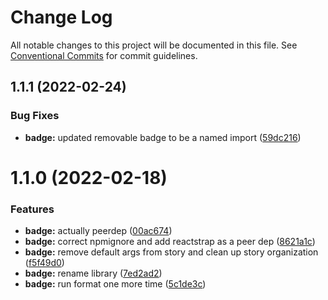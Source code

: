 # Change Log

All notable changes to this project will be documented in this file.
See [Conventional Commits](https://conventionalcommits.org) for commit guidelines.

## 1.1.1 (2022-02-24)


### Bug Fixes

* **badge:** updated removable badge to be a named import ([59dc216](https://github.com/Availity/availity-react/commit/59dc216333f01f2a35f3e9a28960d9dc732c0a4e))





# 1.1.0 (2022-02-18)


### Features

* **badge:** actually peerdep ([00ac674](https://github.com/Availity/availity-react/commit/00ac6741a5b2ea8c52b6cb7f83109a06a55b881d))
* **badge:** correct npmignore and add reactstrap as a peer dep ([8621a1c](https://github.com/Availity/availity-react/commit/8621a1ca59bb2fcfb1298eeb2d3101760d16dfbf))
* **badge:** remove default args from story and clean up story organization ([f5f49d0](https://github.com/Availity/availity-react/commit/f5f49d0e8e9c9fb23750dbf304fbfd8c32754c51))
* **badge:** rename library ([7ed2ad2](https://github.com/Availity/availity-react/commit/7ed2ad28fd3247799aaffa6eb5e4b8ef354bffe5))
* **badge:** run format one more time ([5c1de3c](https://github.com/Availity/availity-react/commit/5c1de3c139fa88500187864ab46abf68ef61ad34))
